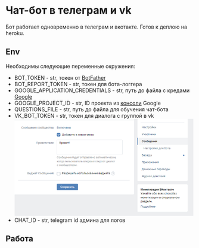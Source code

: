 # Чат-бот в телеграм и vk
Бот работает одновременно в телеграм и вкотакте. Готов к деплою на heroku. 
## Env
Необходимы следующие переменные окружения:
- BOT_TOKEN - str, токен от [BotFather](https://t.me/botfather)
- BOT_REPORT_TOKEN - str, токен для бота-логгера
- GOOGLE_APPLICATION_CREDENTIALS - str, путь до файла с кредами [Google](https://cloud.google.com/docs/authentication/getting-started)
- GOOGLE_PROJECT_ID - str, ID проекта из [консоли](https://console.cloud.google.com/home) Google
- QUESTIONS_FILE  - str, путь до файла для обучения чат-бота
- VK_BOT_TOKEN - str, токен для диалога с группой в vk ![img_1.png](img_1.png)
- CHAT_ID - str, telegram id админа для логов

## Работа
